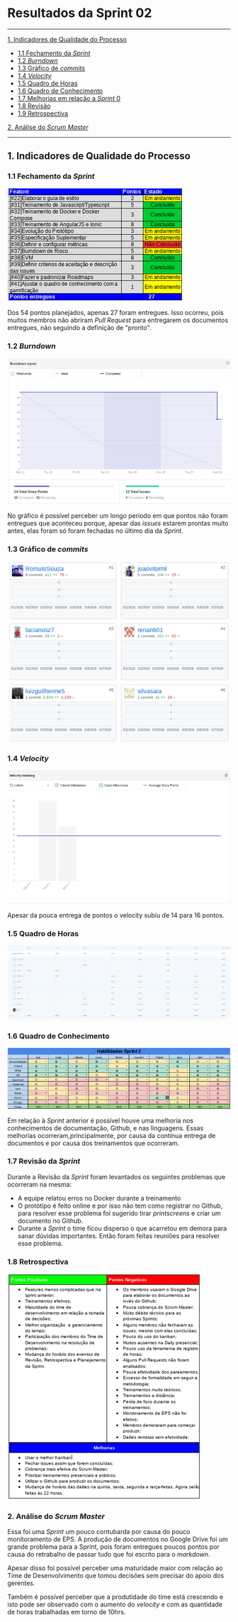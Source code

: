 # Resultados da Sprint 02
------

[1. Indicadores de Qualidade do Processo](#1-indicadores-de-qualidade-do-processo)

* [1.1 Fechamento da _Sprint_](#11-fechamento-da-sprint)
* [1.2 _Burndown_](#12-burndown)
* [1.3 Gráfico de _commits_](#13-grafico-de-commits)
* [1.4 _Velocity_](#14-velocity)
* [1.5 Quadro de Horas](#15-quadro-de-horas)
* [1.6 Quadro de Conhecimento](#16-quadro-de-conhecimento)
* [1.7 Melhorias em relação a _Sprint_ 0](#17-melhorias-em-relação-a-sprint-0)
* [1.8 Revisão](#18-revisao-da-sprint)
* [1.9 Retrospectiva](#19-retrospectiva)

[2. Análise do _Scrum Master_](#2-análise-do-scrum-master)  


------

## 1. Indicadores de Qualidade do Processo

### 1.1 Fechamento da _Sprint_
![](images/results_sprint2.png)

Dos 54 pontos planejados, apenas 27 foram entregues. Isso ocorreu, pois muitos membros não abriram _Pull Request_ para entregarem
os documentos entregues, não seguindo a definição de "pronto".

### 1.2 _Burndown_

![](images/burndown_sprint2.png)

No gráfico é possível perceber um longo período em que pontos não foram entregues que aconteceu porque, apesar das _issues_ estarem prontas muito antes, elas foram só foram fechadas no último dia da _Sprint_.

### 1.3 Gráfico de _commits_
![](images/commits_sprint2.png)

### 1.4 _Velocity_

![](images/velocity_sprint2.png)

Apesar da pouca entrega de pontos o velocity subiu de 14 para 16 pontos.

### 1.5 Quadro de Horas
![](images/timetable_sprint2.png)

### 1.6 Quadro de Conhecimento
![](images/knowledge_framework_sprint2.png)

Em relação à _Sprint_ anterior é possível houve uma melhoria nos conhecimentos de documentação, Github, e nas linguagens. Essas melhorias
ocorreram,principalmente, por causa da contínua entrega de documentos e por causa dos treinamentos que ocorreram.

### 1.7 Revisão da _Sprint_

Durante a Revisão da _Sprint_ foram levantados os seguintes problemas que ocorreram na mesma:  
* A equipe relatou erros no Docker durante a treinamento
* O protótipo é feito online e por isso não tem como registrar no Github, para resolver esse problema foi sugerido
tirar _printscreens_ e criar um documento no Github.
* Durante a _Sprint_ o time ficou disperso o que acarretou em demora para sanar dúvidas importantes. Então foram
feitas reuniões para resolver esse problema.

### 1.8 Retrospectiva

![](images/retrospective_sprint2.png)

### 2. Análise do _Scrum Master_

Essa foi uma _Sprint_ um pouco contubarda por causa do pouco monitoramento de EPS. A produção de documentos
no Google Drive foi um grande problema para a Sprint, pois foram entregues poucos pontos por causa do retrabalho de passar tudo que foi escrito
para o _markdown_.

Apesar disso foi possível perceber uma maturidade maior com relação ao Time de Desenvolvimento que tomou decisões sem precisar do apoio dos gerentes.

Também é possível perceber que a produtidade do time está crescendo e isto pode ser observado com o aumento do _velocity_ e com as quantidade de horas trabalhadas em torno de 10hrs.
